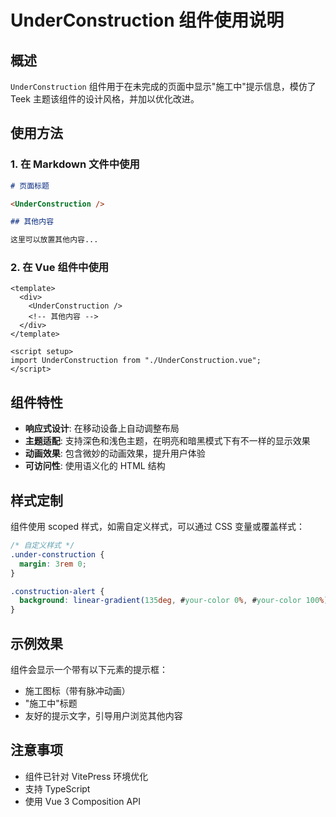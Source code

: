# UnderConstruction 组件使用说明

## 概述

`UnderConstruction` 组件用于在未完成的页面中显示"施工中"提示信息，模仿了 Teek 主题该组件的设计风格，并加以优化改进。

## 使用方法

### 1. 在 Markdown 文件中使用

```markdown
# 页面标题

<UnderConstruction />

## 其他内容

这里可以放置其他内容...
```

### 2. 在 Vue 组件中使用

```vue
<template>
  <div>
    <UnderConstruction />
    <!-- 其他内容 -->
  </div>
</template>

<script setup>
import UnderConstruction from "./UnderConstruction.vue";
</script>
```

## 组件特性

- **响应式设计**: 在移动设备上自动调整布局
- **主题适配**: 支持深色和浅色主题，在明亮和暗黑模式下有不一样的显示效果
- **动画效果**: 包含微妙的动画效果，提升用户体验
- **可访问性**: 使用语义化的 HTML 结构

## 样式定制

组件使用 scoped 样式，如需自定义样式，可以通过 CSS 变量或覆盖样式：

```css
/* 自定义样式 */
.under-construction {
  margin: 3rem 0;
}

.construction-alert {
  background: linear-gradient(135deg, #your-color 0%, #your-color 100%);
}
```

## 示例效果

组件会显示一个带有以下元素的提示框：

- 施工图标（带有脉冲动画）
- "施工中"标题
- 友好的提示文字，引导用户浏览其他内容

## 注意事项

- 组件已针对 VitePress 环境优化
- 支持 TypeScript
- 使用 Vue 3 Composition API
